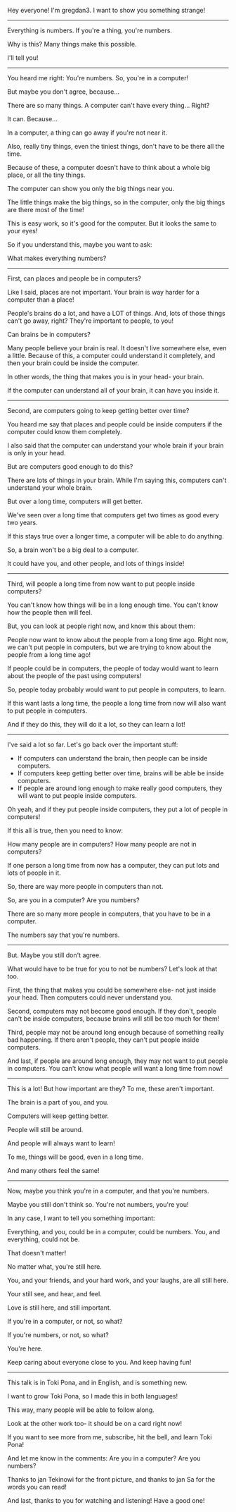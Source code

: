 Hey everyone! I'm gregdan3. I want to show you something strange!

---

<!-- intro: everything is numbers -->

Everything is numbers. If you're a thing, you're numbers.

Why is this? Many things make this possible.

I'll tell you!

---

<!-- opening arguments: there are so many things, but computers don't have them all at once-->

You heard me right: You're numbers. So, you're in a computer!

But maybe you don't agree, because...

There are so many things. A computer can't have every thing... Right?

It can. Because...

In a computer, a thing can go away if you're not near it.

Also, really tiny things, even the tiniest things, don't have to be there all the time.

Because of these, a computer doesn't have to think about a whole big place, or all the tiny things.

The computer can show you only the big things near you.

The little things make the big things, so in the computer, only the big things are there most of the time!

This is easy work, so it's good for the computer. But it looks the same to your eyes!

So if you understand this, maybe you want to ask:

What makes everything numbers?

---

<!-- reason one: people can be in computers -->

First, can places and people be in computers?

Like I said, places are not important. Your brain is way harder for a computer than a place!

People's brains do a lot, and have a LOT of things. And, lots of those things can't go away, right? They're important to people, to you!

Can brains be in computers?

Many people believe your brain is real. It doesn't live somewhere else, even a little. Because of this, a computer could understand it completely, and then your brain could be inside the computer.

In other words, the thing that makes you is in your head- your brain.

If the computer can understand all of your brain, it can have you inside it.

---

<!-- reason two: computers keep getting better over time -->

Second, are computers going to keep getting better over time?

You heard me say that places and people could be inside computers if the computer could know them completely.

I also said that the computer can understand your whole brain if your brain is only in your head.

But are computers good enough to do this?

There are lots of things in your brain. While I'm saying this, computers can't understand your whole brain.

But over a long time, computers will get better.

We've seen over a long time that computers get two times as good every two years.

If this stays true over a longer time, a computer will be able to do anything.

So, a brain won't be a big deal to a computer.

It could have you, and other people, and lots of things inside!

---

<!-- reason number three: future people want people inside computer -->

Third, will people a long time from now want to put people inside computers?

You can't know how things will be in a long enough time. You can't know how the people then will feel.

But, you can look at people right now, and know this about them:

People now want to know about the people from a long time ago. Right now, we can't put people in computers, but we are trying to know about the people from a long time ago!

If people could be in computers, the people of today would want to learn about the people of the past using computers!

So, people today probably would want to put people in computers, to learn.

If this want lasts a long time, the people a long time from now will also want to put people in computers.

And if they do this, they will do it a lot, so they can learn a lot!

---

<!-- closing arguments:  -->

I've said a lot so far. Let's go back over the important stuff:

- If computers can understand the brain, then people can be inside computers.
- If computers keep getting better over time, brains will be able be inside computers.
- If people are around long enough to make really good computers, they will want to put people inside computers.

Oh yeah, and if they put people inside computers, they put a lot of people in computers!

If this all is true, then you need to know:

How many people are in computers? How many people are not in computers?

If one person a long time from now has a computer, they can put lots and lots of people in it.

So, there are way more people in computers than not.

So, are you in a computer? Are you numbers?

There are so many more people in computers, that you have to be in a computer.

The numbers say that you're numbers.

---

<!-- counterarguments -->

But. Maybe you still don't agree.

What would have to be true for you to not be numbers? Let's look at that too.

First, the thing that makes you could be somewhere else- not just inside your head. Then computers could never understand you.

Second, computers may not become good enough. If they don't, people can't be inside computers, because brains will still be too much for them!

Third, people may not be around long enough because of something really bad happening. If there aren't people, they can't put people inside computers.

And last, if people are around long enough, they may not want to put people in computers. You can't know what people will want a long time from now!

---

This is a lot! But how important are they? To me, these aren't important.

The brain is a part of you, and you.

Computers will keep getting better.

People will still be around.

And people will always want to learn!

To me, things will be good, even in a long time.

And many others feel the same!

---

<!-- finale -->

Now, maybe you think you're in a computer, and that you're numbers.

Maybe you still don't think so. You're not numbers, you're you!

In any case, I want to tell you something important:

Everything, and you, could be in a computer, could be numbers. You, and everything, could not be.

That doesn't matter!

No matter what, you're still here.

You, and your friends, and your hard work, and your laughs, are all still here.

Your still see, and hear, and feel.

Love is still here, and still important.

If you're in a computer, or not, so what?

If you're numbers, or not, so what?

You're here.

Keep caring about everyone close to you. And keep having fun!

---

This talk is in Toki Pona, and in English, and is something new.

I want to grow Toki Pona, so I made this in both languages!

This way, many people will be able to follow along.

Look at the other work too- it should be on a card right now!

If you want to see more from me, subscribe, hit the bell, and learn Toki Pona!

And let me know in the comments: Are you in a computer? Are you numbers?

Thanks to jan Tekinowi for the front picture, and thanks to jan Sa for the words you can read!

And last, thanks to you for watching and listening! Have a good one!
